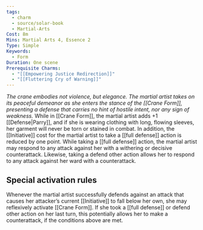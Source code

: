 ```yaml
---
tags:
  - charm
  - source/solar-book
  - Martial-Arts
Cost: 8m
Mins: Martial Arts 4, Essence 2
Type: Simple
Keywords:
  - Form
Duration: One scene
Prerequisite Charms:
  - "[[Empowering Justice Redirection]]"
  - "[[Fluttering Cry of Warning]]"
---
```

*The crane embodies not violence, but elegance. The martial artist takes on its peaceful demeanor as she enters the stance of the [[Crane Form]], presenting a defense that carries no hint of hostile intent, nor any sign of weakness.* 
While in [[Crane Form]], the martial artist adds +1 [[Defense|Parry]], and if she is wearing clothing with long, flowing sleeves, her garment will never be torn or stained in combat. In addition, the [[Initiative]] cost for the martial artist to take a [[full defense]] action is reduced by one point. While taking a [[full defense]] action, the martial artist may respond to any attack against her with a withering or decisive counterattack. Likewise, taking a defend other action allows her to respond to any attack against her ward with a counterattack. 
## Special activation rules
Whenever the martial artist successfully defends against an attack that causes her attacker’s current [[Initiative]] to fall below her own, she may reflexively activate [[Crane Form]]. If she took a [[full defense]] or defend other action on her last turn, this potentially allows her to make a counterattack, if the conditions above are met.